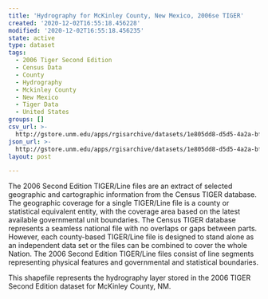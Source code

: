 ```yaml
---
title: 'Hydrography for McKinley County, New Mexico, 2006se TIGER'
created: '2020-12-02T16:55:18.456228'
modified: '2020-12-02T16:55:18.456235'
state: active
type: dataset
tags:
  - 2006 Tiger Second Edition
  - Census Data
  - County
  - Hydrography
  - Mckinley County
  - New Mexico
  - Tiger Data
  - United States
groups: []
csv_url: >-
  http://gstore.unm.edu/apps/rgisarchive/datasets/1e805dd8-d5d5-4a2a-bfb9-74c6941b6e39/tgr2006se_mcki_lkh.derived.csv
json_url: >-
  http://gstore.unm.edu/apps/rgisarchive/datasets/1e805dd8-d5d5-4a2a-bfb9-74c6941b6e39/tgr2006se_mcki_lkh.derived.json
layout: post

---
```

The 2006 Second Edition TIGER/Line files are an extract of selected geographic and cartographic information from the Census TIGER database.  The geographic coverage for a single TIGER/Line file is a county or statistical equivalent entity, with the coverage area based on the latest available governmental unit boundaries. The Census TIGER database represents a seamless national file with no overlaps or gaps between parts.  However, each county-based TIGER/Line file is designed to stand alone as an independent data set or the files can be combined to cover the whole Nation.  The 2006 Second Edition  TIGER/Line files consist of line segments representing physical features and governmental and statistical boundaries.  

This shapefile represents the hydrography layer stored in the 2006 TIGER Second Edition dataset for McKinley County, NM.
